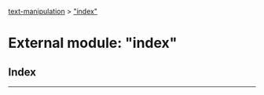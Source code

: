 [text-manipulation](../README.md) > ["index"](../modules/_index_.md)

# External module: "index"

## Index

---
